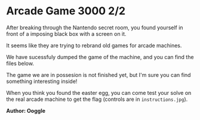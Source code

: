# Arcade Game 3000 2/2

After breaking through the Nantendo secret room, you found yourself in front of a imposing black box with a screen on it.

It seems like they are trying to rebrand old games for arcade machines.

We have sucessfuly dumped the game of the machine, and you can find the files below.

The game we are in possesion is not finished yet, but I'm sure you can find something interesting inside!

When you think you found the easter egg, you can come test your solve on the real arcade machine to get the flag (controls are in `instructions.jpg`).

**Author: Ooggle**